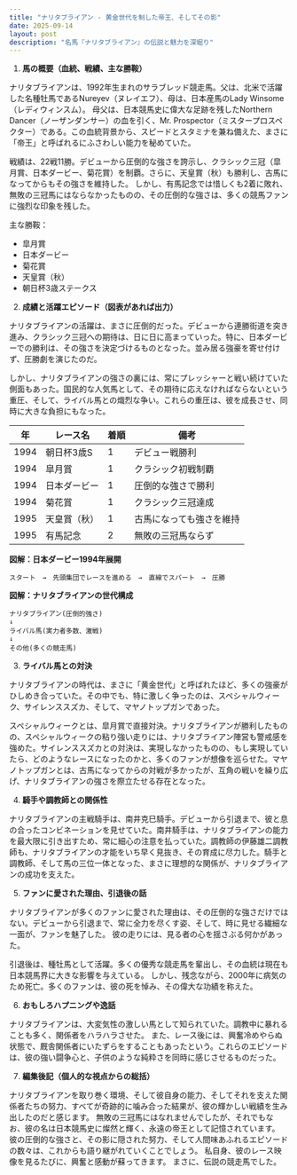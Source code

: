 ```yaml
---
title: "ナリタブライアン - 黄金世代を制した帝王、そしてその影"
date: 2025-09-14
layout: post
description: "名馬『ナリタブライアン』の伝説と魅力を深堀り"
---
```


1. **馬の概要（血統、戦績、主な勝鞍）**

ナリタブライアンは、1992年生まれのサラブレッド競走馬。父は、北米で活躍した名種牡馬であるNureyev（ヌレイエフ）、母は、日本産馬のLady Winsome（レディウィンスム）。  母父は、日本競馬史に偉大な足跡を残したNorthern Dancer（ノーザンダンサー）の血を引く、Mr. Prospector（ミスタープロスペクター）である。この血統背景から、スピードとスタミナを兼ね備えた、まさに「帝王」と呼ばれるにふさわしい能力を秘めていた。

戦績は、22戦11勝。デビューから圧倒的な強さを誇示し、クラシック三冠（皐月賞、日本ダービー、菊花賞）を制覇。さらに、天皇賞（秋）も勝利し、古馬になってからもその強さを維持した。  しかし、有馬記念では惜しくも2着に敗れ、無敗の三冠馬にはならなかったものの、その圧倒的な強さは、多くの競馬ファンに強烈な印象を残した。

主な勝鞍：
* 皐月賞
* 日本ダービー
* 菊花賞
* 天皇賞（秋）
* 朝日杯3歳ステークス


2. **成績と活躍エピソード（図表があれば出力）**

ナリタブライアンの活躍は、まさに圧倒的だった。デビューから連勝街道を突き進み、クラシック三冠への期待は、日に日に高まっていった。特に、日本ダービーでの勝利は、その強さを決定づけるものとなった。並み居る強豪を寄せ付けず、圧勝劇を演じたのだ。

しかし、ナリタブライアンの強さの裏には、常にプレッシャーと戦い続けていた側面もあった。国民的な人気馬として、その期待に応えなければならないという重圧、そして、ライバル馬との熾烈な争い。これらの重圧は、彼を成長させ、同時に大きな負担にもなった。

| 年 | レース名            | 着順 | 備考                                      |
|---|---------------------|-----|-------------------------------------------|
| 1994 | 朝日杯3歳S         | 1   | デビュー戦勝利                             |
| 1994 | 皐月賞             | 1   | クラシック初戦制覇                         |
| 1994 | 日本ダービー         | 1   | 圧倒的な強さで勝利                         |
| 1994 | 菊花賞             | 1   | クラシック三冠達成                         |
| 1995 | 天皇賞（秋）         | 1   | 古馬になっても強さを維持                     |
| 1995 | 有馬記念           | 2   | 無敗の三冠馬ならず                         |


**図解：日本ダービー1994年展開**

```
スタート　→　先頭集団でレースを進める　→　直線でスパート　→　圧勝
```

**図解：ナリタブライアンの世代構成**

```
ナリタブライアン(圧倒的強さ)
↓
ライバル馬(実力者多数、激戦)
↓
その他(多くの競走馬)
```


3. **ライバル馬との対決**

ナリタブライアンの時代は、まさに「黄金世代」と呼ばれたほど、多くの強豪がひしめき合っていた。その中でも、特に激しく争ったのは、スペシャルウィーク、サイレンススズカ、そして、マヤノトップガンであった。

スペシャルウィークとは、皐月賞で直接対決。ナリタブライアンが勝利したものの、スペシャルウィークの粘り強い走りには、ナリタブライアン陣営も警戒感を強めた。サイレンススズカとの対決は、実現しなかったものの、もし実現していたら、どのようなレースになったのかと、多くのファンが想像を巡らせた。マヤノトップガンとは、古馬になってからの対戦が多かったが、互角の戦いを繰り広げ、ナリタブライアンの強さを際立たせる存在となった。


4. **騎手や調教師との関係性**

ナリタブライアンの主戦騎手は、南井克巳騎手。デビューから引退まで、彼と息の合ったコンビネーションを見せていた。南井騎手は、ナリタブライアンの能力を最大限に引き出すため、常に細心の注意を払っていた。調教師の伊藤雄二調教師も、ナリタブライアンの才能をいち早く見抜き、その育成に尽力した。騎手と調教師、そして馬の三位一体となった、まさに理想的な関係が、ナリタブライアンの成功を支えた。


5. **ファンに愛された理由、引退後の話**

ナリタブライアンが多くのファンに愛された理由は、その圧倒的な強さだけではない。デビューから引退まで、常に全力を尽くす姿、そして、時に見せる繊細な一面が、ファンを魅了した。  彼の走りには、見る者の心を揺さぶる何かがあった。

引退後は、種牡馬として活躍。多くの優秀な競走馬を輩出し、その血統は現在も日本競馬界に大きな影響を与えている。  しかし、残念ながら、2000年に病気のため死亡。多くのファンは、彼の死を悼み、その偉大な功績を称えた。


6. **おもしろハプニングや逸話**

ナリタブライアンは、大変気性の激しい馬として知られていた。調教中に暴れることも多く、関係者をハラハラさせた。  また、レース後には、興奮冷めやらぬ状態で、厩舎関係者にいたずらをすることもあったという。これらのエピソードは、彼の強い闘争心と、子供のような純粋さを同時に感じさせるものだった。


7. **編集後記（個人的な視点からの総括）**

ナリタブライアンを取り巻く環境、そして彼自身の能力、そしてそれを支えた関係者たちの努力、すべてが奇跡的に噛み合った結果が、彼の輝かしい戦績を生み出したのだと感じます。  無敗の三冠馬にはなれませんでしたが、それでもなお、彼の名は日本競馬史に燦然と輝く、永遠の帝王として記憶されています。  彼の圧倒的な強さと、その影に隠された努力、そして人間味あふれるエピソードの数々は、これからも語り継がれていくことでしょう。  私自身、彼のレース映像を見るたびに、興奮と感動が蘇ってきます。  まさに、伝説の競走馬でした。

